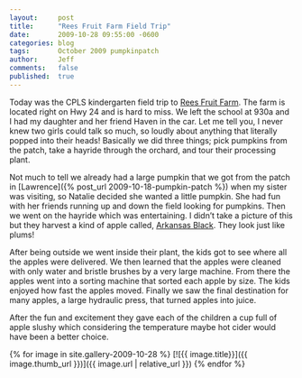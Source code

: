 ```yaml
---
layout:     post
title:      "Rees Fruit Farm Field Trip"
date:       2009-10-28 09:55:00 -0600
categories: blog
tags:       October 2009 pumpkinpatch
author:     Jeff
comments:   false
published:  true
---
```

Today was the CPLS kindergarten field trip to [Rees Fruit Farm](http://www.reesfruitfarm.com/). The farm is located right on Hwy 24 and is hard to miss. We left the school at 930a and I had my daughter and her friend Haven in the car. Let me tell you, I never knew two girls could talk so much, so loudly about anything that literally popped into their heads! Basically we did three things; pick pumpkins from the patch, take a hayride through the orchard, and tour their processing plant.

Not much to tell we already had a large pumpkin that we got from the patch in [Lawrence]({% post_url 2009-10-18-pumpkin-patch %}) when my sister was visiting, so Natalie decided she wanted a little pumpkin. She had fun with her friends running up and down the field looking for pumpkins. Then we went on the hayride which was entertaining. I didn’t take a picture of this but they harvest a kind of apple called, [Arkansas Black](http://www.encyclopediaofarkansas.net/encyclopedia/entry-detail.aspx?entryID=2100). They look just like plums!

After being outside we went inside their plant, the kids got to see where all the apples were delivered. We then learned that the apples were cleaned with only water and bristle brushes by a very large machine. From there the apples went into a sorting machine that sorted each apple by size. The kids enjoyed how fast the apples moved. Finally we saw the final destination for many apples, a large hydraulic press, that turned apples into juice.

After the fun and excitement they gave each of the children a cup full of apple slushy which considering the temperature maybe hot cider would have been a better choice.

{% for image in site.gallery-2009-10-28 %}
  [![{{ image.title}}]({{ image.thumb_url }})]({{ image.url | relative_url }})
{% endfor %}
